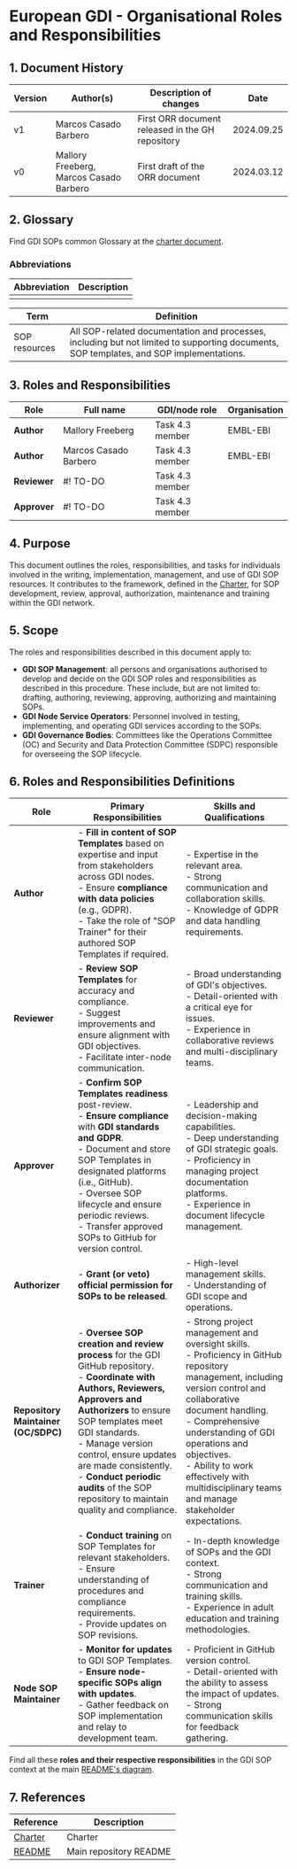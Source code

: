 # European GDI - Organisational Roles and Responsibilities

## 1. Document History
| Version | Author(s) | Description of changes | Date |
| -- | -- | -- | -- |
| v1 | Marcos Casado Barbero | First ORR document released in the GH repository | 2024.09.25 |
| v0 | Mallory Freeberg, Marcos Casado Barbero | First draft of the ORR document | 2024.03.12 |

## 2. Glossary
Find GDI SOPs common Glossary at the [charter document](./GDI-SOP_charter.md#2-glossary).

### Abbreviations
| Abbreviation | Description                                |
|--------------|--------------------------------------------|
| | |

| **Term**     | **Definition**                 |
| ------------ | ------------------------------ |
| SOP resources | All SOP-related documentation and processes, including but not limited to supporting documents, SOP templates, and SOP implementations. |

## 3. Roles and Responsibilities
| Role       | Full name       | GDI/node role   | Organisation |
|------------|-----------------|-----------------|--------------|
| **Author**     | Mallory Freeberg | Task 4.3 member | EMBL-EBI |
| **Author**     | Marcos Casado Barbero | Task 4.3 member | EMBL-EBI |
| **Reviewer**   | #! TO-DO | Task 4.3 member |  |
| **Approver**   | #! TO-DO | Task 4.3 member |  |

## 4. Purpose
This document outlines the roles, responsibilities, and tasks for individuals involved in the writing, implementation, management, and use of GDI SOP resources. It contributes to the framework, defined in the [Charter](./GDI-SOP_charter.md), for SOP development, review, approval, authorization, maintenance and training within the GDI network.

## 5. Scope
The roles and responsibilities described in this document apply to:
- **GDI SOP Management**: all persons and organisations authorised to develop and decide on the GDI SOP roles and responsibilities as described in this procedure. These include, but are not limited to: drafting, authoring, reviewing, approving, authorizing and maintaining SOPs.
- **GDI Node Service Operators**: Personnel involved in testing, implementing, and operating GDI services according to the SOPs.
- **GDI Governance Bodies**: Committees like the Operations Committee (OC) and Security and Data Protection Committee (SDPC) responsible for overseeing the SOP lifecycle.

## 6. Roles and Responsibilities Definitions

| Role | Primary Responsibilities | Skills and Qualifications |
| -- | -- | -- |
| **Author**   | - **Fill in content of SOP Templates** based on expertise and input from stakeholders across GDI nodes. <br> - Ensure **compliance with data policies** (e.g., GDPR). <br> - Take the role of "SOP Trainer" for their authored SOP Templates if required. | - Expertise in the relevant area. <br> - Strong communication and collaboration skills. <br> - Knowledge of GDPR and data handling requirements. |
| **Reviewer** | - **Review SOP Templates** for accuracy and compliance. <br> - Suggest improvements and ensure alignment with GDI objectives. <br> - Facilitate inter-node communication. | - Broad understanding of GDI's objectives. <br> - Detail-oriented with a critical eye for issues. <br> - Experience in collaborative reviews and multi-disciplinary teams. |
| **Approver** | - **Confirm SOP Templates readiness** post-review. <br> - **Ensure compliance** with **GDI standards and GDPR**. <br> - Document and store SOP Templates in designated platforms (i.e., GitHub). <br> - Oversee SOP lifecycle and ensure periodic reviews. <br> - Transfer approved SOPs to GitHub for version control.  | - Leadership and decision-making capabilities. <br> - Deep understanding of GDI strategic goals. <br> - Proficiency in managing project documentation platforms. <br> - Experience in document lifecycle management. |
| **Authorizer** | - **Grant (or veto) official permission for SOPs to be released**. | - High-level management skills. <br> - Understanding of GDI scope and operations.  |
| **Repository Maintainer (OC/SDPC)** | - **Oversee SOP creation and review process** for the GDI GitHub repository. <br> - **Coordinate with Authors, Reviewers, Approvers and Authorizers** to ensure SOP templates meet GDI standards. <br> - Manage version control, ensure updates are made consistently. <br> - **Conduct periodic audits** of the SOP repository to maintain quality and compliance. | - Strong project management and oversight skills. <br> - Proficiency in GitHub repository management, including version control and collaborative document handling. <br> - Comprehensive understanding of GDI operations and objectives. <br> - Ability to work effectively with multidisciplinary teams and manage stakeholder expectations. |
| **Trainer** | - **Conduct training** on SOP Templates for relevant stakeholders. <br> - Ensure understanding of procedures and compliance requirements. <br> - Provide updates on SOP revisions. | - In-depth knowledge of SOPs and the GDI context. <br> - Strong communication and training skills. <br> - Experience in adult education and training methodologies.        |
| **Node SOP Maintainer** | - **Monitor for updates** to GDI SOP Templates. <br> - **Ensure node-specific SOPs align with updates**. <br> - Gather feedback on SOP implementation and relay to development team. | - Proficient in GitHub version control. <br> - Detail-oriented with the ability to assess the impact of updates. <br> - Strong communication skills for feedback gathering. |

Find all these **roles and their respective responsibilities** in the GDI SOP context at the main [README's diagram](../README.md#summary-diagram).

## 7. References
| Reference | Description |
| --------- | ----------- |
| [Charter](./GDI-SOP_charter.md) | Charter |
| [README](../README.md) | Main repository README|
